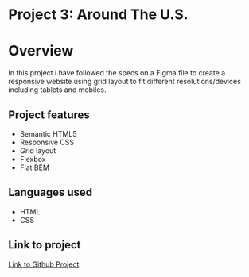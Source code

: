 # Project 3: Around The U.S.

# Overview

In this project i have followed the specs on a Figma file to create a responsive website using grid layout to fit different resolutions/devices including tablets and mobiles.

## Project features

- Semantic HTML5
- Responsive CSS
- Grid layout
- Flexbox
- Flat BEM

## Languages used

- HTML
- CSS

## Link to project

[Link to Github Project](https://itsblake10.github.io/se_project_aroundtheus)
